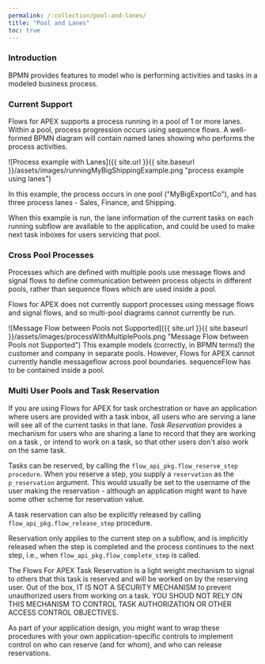 ```yaml
---
permalink: /:collection/pool-and-lanes/
title: "Pool and Lanes"
toc: true
---
```

### Introduction

BPMN provides features to model who is performing activities and tasks in a modeled business process.

### Current Support

Flows for APEX supports a process running in a pool of 1 or more lanes.  Within a pool, process progression occurs using sequence flows.  A well-formed BPMN diagram will contain named lanes showing who performs the process activities.

![Process example with Lanes]({{ site.url }}{{ site.baseurl }}/assets/images/runningMyBigShippingExample.png "process example using lanes")

In this example, the process occurs in one pool ("MyBigExportCo"), and has three process lanes - Sales, Finance, and Shipping.

When this example is run, the lane information of the current tasks on each running subflow are available to the application, and could be used to make next task inboxes for users servicing that pool.

### Cross Pool Processes

Processes which are defined with multiple pools use message flows and signal flows to define communication between process objects in different pools, rather than sequence flows which are used inside a pool.

Flows for APEX does not currently support processes using message flows and signal flows, and so multi-pool diagrams cannot currently be run.

![Message Flow between Pools not Supported]({{ site.url }}{{ site.baseurl }}/assets/images/processWithMultiplePools.png "Message Flow between Pools not Supported")
This example models (correctly, in BPMN terms!) the customer and company in separate pools.  However, Flows for APEX cannot currently handle messageflow across pool boundaries.  sequenceFlow has to be contained inside a pool.

### Multi User Pools and Task Reservation

If you are using Flows for APEX for task orchestration or have an application where users are provided with a task inbox, all users who are serving a lane will see all of the current tasks in that lane.  *Task Reservation* provides a mechanism for users who are sharing a lane to record that they are working on a task , or intend to work on a task, so that other users don't also work on the same task.

Tasks can be reserved, by calling the `flow_api_pkg.flow_reserve_step procedure`.  When you reserve a step, you supply a `reservation` as the `p_reservation` argument.  This would usually be set to the username of the user making the reservation - although an application might want to have some other scheme for reservation value.

A task reservation can also be explicitly released by calling `flow_api_pkg.flow_release_step` procedure.

Reservation only applies to the current step on a subflow, and is implicitly released when the step is completed and the process continues to the next step, i.e., when `flow_api_pkg.flow_complete_step` is called.

The Flows For APEX Task Reservation is a light weight mechanism to signal to others that this task is reserved and will be worked on by the reserving user.  Out of the box, IT IS NOT A SECURITY MECHANISM to prevent unauthorized users from working on a task.  YOU SHOUD NOT RELY ON THIS MECHANISM TO CONTROL TASK AUTHORIZATION OR OTHER ACCESS CONTROL OBJECTIVES.

As part of your application design, you might want to wrap these procedures with your own application-specific controls to implement control on who can reserve (and for whom), and who can release reservations.

